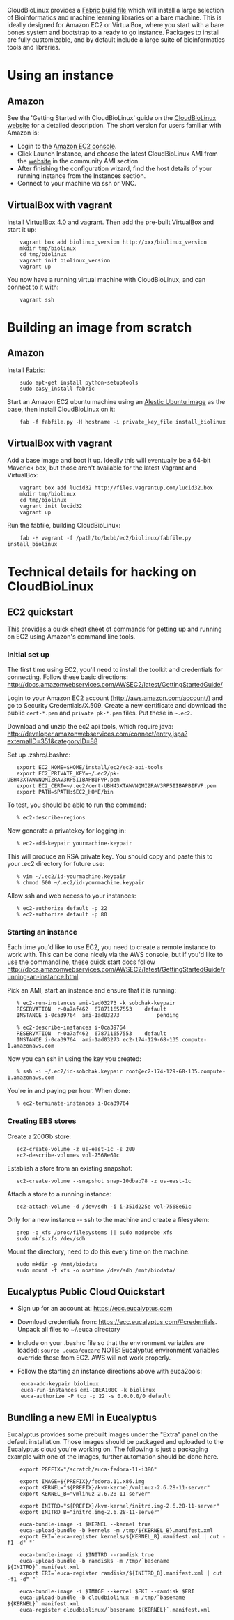 CloudBioLinux provides a [Fabric build file][3] which will install a
large selection of Bioinformatics and machine learning libraries on a
bare machine. This is ideally designed for Amazon EC2 or VirtualBox,
where you start with a bare bones system and bootstrap to a ready to
go instance. Packages to install are fully customizable, and by
default include a large suite of bioinformatics tools and libraries.

# Using an instance

## Amazon

See the 'Getting Started with CloudBioLinux' guide on the
[CloudBioLinux website][1] for a detailed description. The short
version for users familiar with Amazon is:

* Login to the [Amazon EC2 console][2].
* Click Launch Instance, and choose the latest CloudBioLinux AMI from
  the [website][1] in the community AMI section.
* After finishing the configuration wizard, find the host details of
  your running instance from the Instances section.
* Connect to your machine via ssh or VNC.

## VirtualBox with vagrant

Install [VirtualBox 4.0][v2] and [vagrant][v1]. Then add the pre-built
VirtualBox and start it up:

        vagrant box add biolinux_version http://xxx/biolinux_version
        mkdir tmp/biolinux
        cd tmp/biolinux
        vagrant init biolinux_version
        vagrant up

You now have a running virtual machine with CloudBioLinux, and can
connect to it with:

        vagrant ssh

# Building an image from scratch

## Amazon

Install [Fabric][3]:

        sudo apt-get install python-setuptools
        sudo easy_install fabric

Start an Amazon EC2 ubuntu machine using an [Alestic Ubuntu image][4]
as the base, then install CloudBioLinux on it:

        fab -f fabfile.py -H hostname -i private_key_file install_biolinux

## VirtualBox with vagrant

Add a base image and boot it up. Ideally this will eventually be a
64-bit Maverick box, but those aren't available for the latest
Vagrant and VirtualBox:

        vagrant box add lucid32 http://files.vagrantup.com/lucid32.box
        mkdir tmp/biolinux
        cd tmp/biolinux
        vagrant init lucid32
        vagrant up

Run the fabfile, building CloudBioLinux:

        fab -H vagrant -f /path/to/bcbb/ec2/biolinux/fabfile.py install_biolinux

[1]: http://cloudbiolinux.com/
[2]: https://console.aws.amazon.com/ec2/home
[3]: http://fabfile.org/
[4]: http://alestic.com/
[v1]: http://vagrantup.com/
[v2]: http://digitizor.com/2011/01/07/virtualbox-4-0-install-ubuntu/

# Technical details for hacking on CloudBioLinux

## EC2 quickstart
This provides a quick cheat sheet of commands for getting up and running on EC2 using
Amazon's command line tools.

### Initial set up

The first time using EC2, you'll need to install the toolkit and credentials
for connecting. Follow these basic directions:
<http://docs.amazonwebservices.com/AWSEC2/latest/GettingStartedGuide/>

Login to your Amazon EC2 account (<http://aws.amazon.com/account/>) and go to
Security Credentials/X.509. Create a new certificate and download the public
`cert-*.pem` and `private pk-*.pem` files. Put these in `~.ec2`.

Download and unzip the ec2 api tools, which require java:
<http://developer.amazonwebservices.com/connect/entry.jspa?externalID=351&categoryID=88>

Set up .zshrc/.bashrc:

       export EC2_HOME=$HOME/install/ec2/ec2-api-tools
       export EC2_PRIVATE_KEY=~/.ec2/pk-UBH43XTAWVNQMIZRAV3RP5IIBAPBIFVP.pem
       export EC2_CERT=~/.ec2/cert-UBH43XTAWVNQMIZRAV3RP5IIBAPBIFVP.pem
       export PATH=$PATH:$EC2_HOME/bin

To test, you should be able to run the command:

       % ec2-describe-regions

Now generate a privatekey for logging in:

       % ec2-add-keypair yourmachine-keypair

This will produce an RSA private key. You should copy and paste this to your
.ec2 directory for future use:

       % vim ~/.ec2/id-yourmachine.keypair
       % chmod 600 ~/.ec2/id-yourmachine.keypair

Allow ssh and web access to your instances:

       % ec2-authorize default -p 22
       % ec2-authorize default -p 80

### Starting an instance

Each time you'd like to use EC2, you need to create a remote instance to work
with. This can be done nicely via the AWS console, but if you'd like
to use the commandline, these quick start docs follow
<http://docs.amazonwebservices.com/AWSEC2/latest/GettingStartedGuide/running-an-instance.html>.

Pick an AMI, start an instance and ensure that it is running:

       % ec2-run-instances ami-1ad03273 -k sobchak-keypair
       RESERVATION	r-0a7af462	678711657553	default
       INSTANCE	i-0ca39764	ami-1ad03273			pending

       % ec2-describe-instances i-0ca39764
       RESERVATION	r-0a7af462	678711657553	default
       INSTANCE	i-0ca39764	ami-1ad03273 ec2-174-129-68-135.compute-1.amazonaws.com

Now you can ssh in using the key you created:

       % ssh -i ~/.ec2/id-sobchak.keypair root@ec2-174-129-68-135.compute-1.amazonaws.com

You're in and paying per hour. When done:

       % ec2-terminate-instances i-0ca39764

### Creating EBS stores

Create a 200Gb store:

       ec2-create-volume -z us-east-1c -s 200
       ec2-describe-volumes vol-7568e61c

Establish a store from an existing snapshot:

       ec2-create-volume --snapshot snap-10dbab78 -z us-east-1c

Attach a store to a running instance:

       ec2-attach-volume -d /dev/sdh -i i-351d225e vol-7568e61c

Only for a new instance -- ssh to the machine and create a
filesystem:

       grep -q xfs /proc/filesystems || sudo modprobe xfs
       sudo mkfs.xfs /dev/sdh

Mount the directory, need to do this every time on the machine:

       sudo mkdir -p /mnt/biodata
       sudo mount -t xfs -o noatime /dev/sdh /mnt/biodata/

## Eucalyptus Public Cloud Quickstart

* Sign up for an account at: <https://ecc.eucalyptus.com>

* Download credentials from: <https://ecc.eucalyptus.com/#credentials>.
  Unpack all files to ~/.euca directory

* Include on your .bashrc file so that the environment variables are
  loaded: `source .euca/eucarc`
  NOTE: Eucalyptus environment variables override those from EC2. AWS will
  not work properly.

* Follow the starting an instance directions above with euca2ools:

       euca-add-keypair biolinux
       euca-run-instances emi-CBEA100C -k biolinux
       euca-authorize -P tcp -p 22 -s 0.0.0.0/0 default


## Bundling a new EMI in Eucalyptus

Eucalyptus provides some prebuilt images under the "Extra" panel on the default installation. Those
images should be packaged and uploaded to the Eucalyptus cloud you're working on. The following
is just a packaging example with one of the images, further automation should be done here.

        export PREFIX="/scratch/euca-fedora-11-i386"

        export IMAGE=${PREFIX}/fedora.11.x86.img
        export KERNEL="${PREFIX}/kvm-kernel/vmlinuz-2.6.28-11-server"
        export KERNEL_B="vmlinuz-2.6.28-11-server"

        export INITRD="${PREFIX}/kvm-kernel/initrd.img-2.6.28-11-server"
        export INITRD_B="initrd.img-2.6.28-11-server"

        euca-bundle-image -i $KERNEL --kernel true
        euca-upload-bundle -b kernels -m /tmp/${KERNEL_B}.manifest.xml
        export EKI=`euca-register kernels/${KERNEL_B}.manifest.xml | cut -f1 -d" "`

        euca-bundle-image -i $INITRD --ramdisk true
        euca-upload-bundle -b ramdisks -m /tmp/`basename ${INITRD}`.manifest.xml
        export ERI=`euca-register ramdisks/${INITRD_B}.manifest.xml | cut -f1 -d" "`

        euca-bundle-image -i $IMAGE --kernel $EKI --ramdisk $ERI
        euca-upload-bundle -b cloudbiolinux -m /tmp/`basename ${KERNEL}`.manifest.xml
        euca-register cloudbiolinux/`basename ${KERNEL}`.manifest.xml
